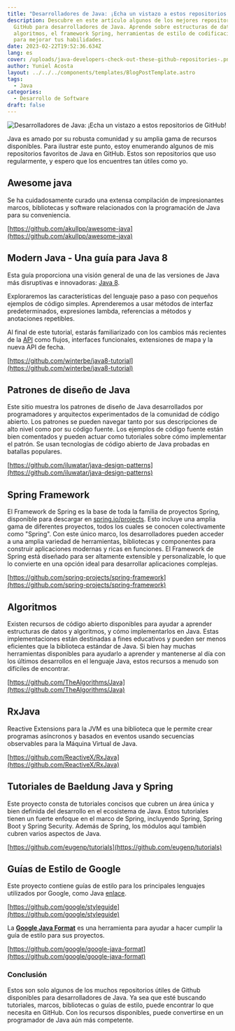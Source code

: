 ```yaml
---
title: "Desarrolladores de Java: ¡Echa un vistazo a estos repositorios de GitHub!"
description: Descubre en este artículo algunos de los mejores repositorios de
  GitHub para desarrolladores de Java. Aprende sobre estructuras de datos,
  algoritmos, el framework Spring, herramientas de estilo de codificación y más
  para mejorar tus habilidades.
date: 2023-02-22T19:52:36.634Z
lang: es
cover: /uploads/java-developers-check-out-these-github-repositories-.png
author: Yuniel Acosta
layout: ../../../components/templates/BlogPostTemplate.astro
tags:
  - Java
categories:
  - Desarrollo de Software
draft: false
---
```


![Desarrolladores de Java: ¡Echa un vistazo a estos repositorios de GitHub!](/uploads/java-developers-check-out-these-github-repositories-.png 'Desarrolladores de Java: ¡Echa un vistazo a estos repositorios de GitHub!')

Java es amado por su robusta comunidad y su amplia gama de recursos disponibles. Para ilustrar este punto, estoy enumerando algunos de mis repositorios favoritos de Java en GitHub. Estos son repositorios que uso regularmente, y espero que los encuentres tan útiles como yo.

## Awesome java

Se ha cuidadosamente curado una extensa compilación de impresionantes marcos, bibliotecas y software relacionados con la programación de Java para su conveniencia.

[https://github.com/akullpp/awesome-java](https://github.com/akullpp/awesome-java)

## Modern Java - Una guía para Java 8

Esta guía proporciona una visión general de una de las versiones de Java más disruptivas e innovadoras: [Java 8](https://www.oracle.com/java/technologies/javase/javase8-archive-downloads.html).

Exploraremos las características del lenguaje paso a paso con pequeños ejemplos de código simples. Aprenderemos a usar métodos de interfaz predeterminados, expresiones lambda, referencias a métodos y anotaciones repetibles.

Al final de este tutorial, estarás familiarizado con los cambios más recientes de la [API](https://docs.oracle.com/javase/8/docs/api/) como flujos, interfaces funcionales, extensiones de mapa y la nueva API de fecha.

[https://github.com/winterbe/java8-tutorial](https://github.com/winterbe/java8-tutorial)

## Patrones de diseño de Java

Este sitio muestra los patrones de diseño de Java desarrollados por programadores y arquitectos experimentados de la comunidad de código abierto. Los patrones se pueden navegar tanto por sus descripciones de alto nivel como por su código fuente. Los ejemplos de código fuente están bien comentados y pueden actuar como tutoriales sobre cómo implementar el patrón. Se usan tecnologías de código abierto de Java probadas en batallas populares.

[https://github.com/iluwatar/java-design-patterns](https://github.com/iluwatar/java-design-patterns)

## Spring Framework

El Framework de Spring es la base de toda la familia de proyectos Spring, disponible para descargar en [spring.io/projects](https://spring.io/projects). Esto incluye una amplia gama de diferentes proyectos, todos los cuales se conocen colectivamente como "Spring". Con este único marco, los desarrolladores pueden acceder a una amplia variedad de herramientas, bibliotecas y componentes para construir aplicaciones modernas y ricas en funciones. El Framework de Spring está diseñado para ser altamente extensible y personalizable, lo que lo convierte en una opción ideal para desarrollar aplicaciones complejas.

[https://github.com/spring-projects/spring-framework](https://github.com/spring-projects/spring-framework)

## Algoritmos

Existen recursos de código abierto disponibles para ayudar a aprender estructuras de datos y algoritmos, y cómo implementarlos en Java. Estas implementaciones están destinadas a fines educativos y pueden ser menos eficientes que la biblioteca estándar de Java. Si bien hay muchas herramientas disponibles para ayudarlo a aprender y mantenerse al día con los últimos desarrollos en el lenguaje Java, estos recursos a menudo son difíciles de encontrar.

[https://github.com/TheAlgorithms/Java](https://github.com/TheAlgorithms/Java)

## RxJava

Reactive Extensions para la JVM es una biblioteca que le permite crear programas asíncronos y basados en eventos usando secuencias observables para la Máquina Virtual de Java.

[https://github.com/ReactiveX/RxJava](https://github.com/ReactiveX/RxJava)

## Tutoriales de Baeldung Java y Spring

Este proyecto consta de tutoriales concisos que cubren un área única y bien definida del desarrollo en el ecosistema de Java. Estos tutoriales tienen un fuerte enfoque en el marco de Spring, incluyendo Spring, Spring Boot y Spring Security. Además de Spring, los módulos aquí también cubren varios aspectos de Java.

[https://github.com/eugenp/tutorials](https://github.com/eugenp/tutorials)

## Guías de Estilo de Google

Este proyecto contiene guías de estilo para los principales lenguajes utilizados por Google, como Java [enlace](https://google.github.io/styleguide/javaguide.html).

[https://github.com/google/styleguide](https://github.com/google/styleguide)

La **[Google Java Format](https://github.com/google/google-java-format)** es una herramienta para ayudar a hacer cumplir la guía de estilo para sus proyectos.

[https://github.com/google/google-java-format](https://github.com/google/google-java-format)

### **Conclusión**

Estos son solo algunos de los muchos repositorios útiles de Github disponibles para desarrolladores de Java. Ya sea que esté buscando tutoriales, marcos, bibliotecas o guías de estilo, puede encontrar lo que necesita en GitHub. Con los recursos disponibles, puede convertirse en un programador de Java aún más competente.
